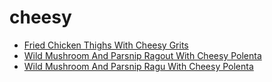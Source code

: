 # cheesy

 * [Fried Chicken Thighs With Cheesy Grits](index/f/fried-chicken-thighs-with-cheesy-grits.json)
 * [Wild Mushroom And Parsnip Ragout With Cheesy Polenta](index/w/wild-mushroom-and-parsnip-ragout-with-cheesy-polenta.json)
 * [Wild Mushroom And Parsnip Ragu With Cheesy Polenta](index/w/wild-mushroom-and-parsnip-ragu-with-cheesy-polenta.json)
